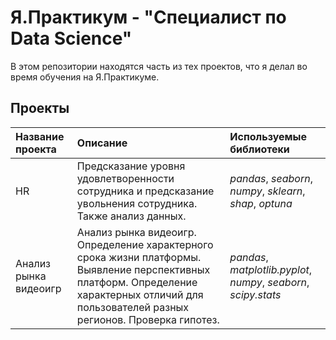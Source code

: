 # Я.Практикум - "Специалист по Data Science"

В этом репозитории находятся часть из тех проектов, что я делал во время обучения на Я.Практикуме.

## Проекты

| Название проекта | Описание | Используемые библиотеки | 
| :---------------------- | :---------------------- | :---------------------- |
| HR | Предсказание уровня удовлетворенности сотрудника и предсказание увольнения сотрудника. Также анализ данных. | *pandas*, *seaborn*, *numpy*, *sklearn*, *shap*, *optuna* |
| Анализ рынка видеоигр | Анализ рынка видеоигр. Определение характерного срока жизни платформы. Выявление перспективных платформ. Определение характерных отличий для пользователей разных регионов. Проверка гипотез.| *pandas*, *matplotlib.pyplot*, *numpy*, *seaborn*, *scipy.stats*